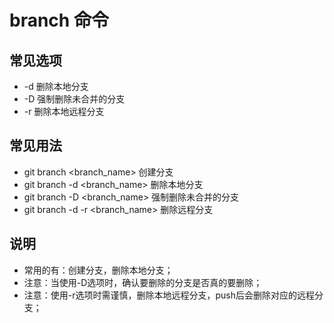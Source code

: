 # branch 命令

## 常见选项

- \-d 删除本地分支
- \-D 强制删除未合并的分支
- \-r 删除本地远程分支

## 常见用法

- git branch <branch_name> 创建分支
- git branch -d <branch_name> 删除本地分支
- git branch -D <branch_name> 强制删除未合并的分支
- git branch -d -r <branch_name> 删除远程分支

## 说明

- 常用的有：创建分支，删除本地分支；
- 注意：当使用-D选项时，确认要删除的分支是否真的要删除；
- 注意：使用-r选项时需谨慎，删除本地远程分支，push后会删除对应的远程分支；
